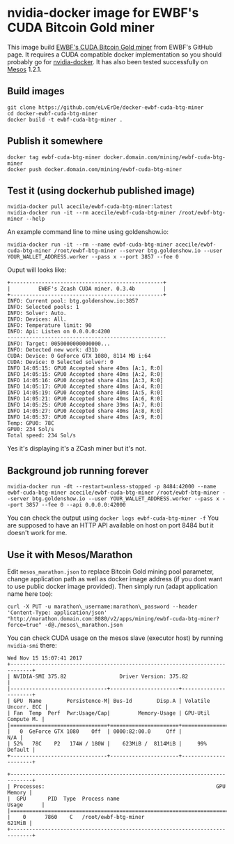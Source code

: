 # nvidia-docker image for EWBF's CUDA Bitcoin Gold miner

This image build [EWBF's CUDA Bitcoin Gold miner] from EWBF's GitHub page.
It requires a CUDA compatible docker implementation so you should probably go
for [nvidia-docker].
It has also been tested successfully on [Mesos] 1.2.1.

## Build images

```
git clone https://github.com/eLvErDe/docker-ewbf-cuda-btg-miner
cd docker-ewbf-cuda-btg-miner
docker build -t ewbf-cuda-btg-miner .
```

## Publish it somewhere

```
docker tag ewbf-cuda-btg-miner docker.domain.com/mining/ewbf-cuda-btg-miner
docker push docker.domain.com/mining/ewbf-cuda-btg-miner
```

## Test it (using dockerhub published image)

```
nvidia-docker pull acecile/ewbf-cuda-btg-miner:latest
nvidia-docker run -it --rm acecile/ewbf-cuda-btg-miner /root/ewbf-btg-miner --help
```

An example command line to mine using goldenshow.io:
```
nvidia-docker run -it --rm --name ewbf-cuda-btg-miner acecile/ewbf-cuda-btg-miner /root/ewbf-btg-miner --server btg.goldenshow.io --user YOUR_WALLET_ADDRESS.worker --pass x --port 3857 --fee 0
```

Ouput will looks like:
```
+-------------------------------------------------+
|         EWBF's Zcash CUDA miner. 0.3.4b         |
+-------------------------------------------------+
INFO: Current pool: btg.goldenshow.io:3857
INFO: Selected pools: 1
INFO: Solver: Auto.
INFO: Devices: All.
INFO: Temperature limit: 90
INFO: Api: Listen on 0.0.0.0:4200
---------------------------------------------------
INFO: Target: 0050000000000000...
INFO: Detected new work: d31b
CUDA: Device: 0 GeForce GTX 1080, 8114 MB i:64
CUDA: Device: 0 Selected solver: 0
INFO 14:05:15: GPU0 Accepted share 40ms [A:1, R:0]
INFO 14:05:15: GPU0 Accepted share 40ms [A:2, R:0]
INFO 14:05:16: GPU0 Accepted share 41ms [A:3, R:0]
INFO 14:05:17: GPU0 Accepted share 40ms [A:4, R:0]
INFO 14:05:19: GPU0 Accepted share 40ms [A:5, R:0]
INFO 14:05:21: GPU0 Accepted share 40ms [A:6, R:0]
INFO 14:05:25: GPU0 Accepted share 39ms [A:7, R:0]
INFO 14:05:27: GPU0 Accepted share 40ms [A:8, R:0]
INFO 14:05:37: GPU0 Accepted share 40ms [A:9, R:0]
Temp: GPU0: 78C 
GPU0: 234 Sol/s 
Total speed: 234 Sol/s
```

Yes it's displaying it's a ZCash miner but it's not.

## Background job running forever

```
nvidia-docker run -dt --restart=unless-stopped -p 8484:42000 --name ewbf-cuda-btg-miner acecile/ewbf-cuda-btg-miner /root/ewbf-btg-miner --server btg.goldenshow.io --user YOUR_WALLET_ADDRESS.worker --pass x --port 3857 --fee 0 --api 0.0.0.0:42000
```

You can check the output using `docker logs ewbf-cuda-btg-miner -f` 
You are supposed to have an HTTP API available on host on port 8484 but it doesn't work for me.


## Use it with Mesos/Marathon

Edit `mesos_marathon.json` to replace Bitcoin Gold mining pool parameter, change application path as well as docker image address (if you dont want to use public docker image provided).
Then simply run (adapt application name here too):

```
curl -X PUT -u marathon\_username:marathon\_password --header 'Content-Type: application/json' "http://marathon.domain.com:8080/v2/apps/mining/ewbf-cuda-btg-miner?force=true" -d@./mesos\_marathon.json
```

You can check CUDA usage on the mesos slave (executor host) by running `nvidia-smi` there:

```
Wed Nov 15 15:07:41 2017       
+-----------------------------------------------------------------------------+
| NVIDIA-SMI 375.82                 Driver Version: 375.82                    |
|-------------------------------+----------------------+----------------------+
| GPU  Name        Persistence-M| Bus-Id        Disp.A | Volatile Uncorr. ECC |
| Fan  Temp  Perf  Pwr:Usage/Cap|         Memory-Usage | GPU-Util  Compute M. |
|===============================+======================+======================|
|   0  GeForce GTX 1080    Off  | 0000:82:00.0     Off |                  N/A |
| 52%   78C    P2   174W / 180W |    623MiB /  8114MiB |     99%      Default |
+-------------------------------+----------------------+----------------------+
                                                                               
+-----------------------------------------------------------------------------+
| Processes:                                                       GPU Memory |
|  GPU       PID  Type  Process name                               Usage      |
|=============================================================================|
|    0      7860    C   /root/ewbf-btg-miner                           621MiB |
+-----------------------------------------------------------------------------+
```

[EWBF's CUDA Bitcoin Gold miner]: https://github.com/poolgold/ewbf-miner-btg-edition/releases
[nvidia-docker]: https://github.com/NVIDIA/nvidia-docker
[Mesos]: http://mesos.apache.org/documentation/latest/gpu-support/
